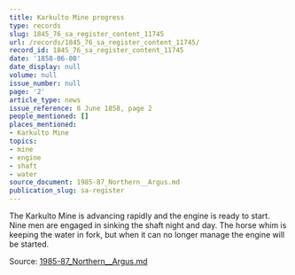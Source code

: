 ```yaml
---
title: Karkulto Mine progress
type: records
slug: 1845_76_sa_register_content_11745
url: /records/1845_76_sa_register_content_11745/
record_id: 1845_76_sa_register_content_11745
date: '1858-06-08'
date_display: null
volume: null
issue_number: null
page: '2'
article_type: news
issue_reference: 8 June 1858, page 2
people_mentioned: []
places_mentioned:
- Karkulto Mine
topics:
- mine
- engine
- shaft
- water
source_document: 1985-87_Northern__Argus.md
publication_slug: sa-register
---
```


The Karkulto Mine is advancing rapidly and the engine is ready to start.  Nine men are engaged in sinking the shaft night and day.  The horse whim is keeping the water in fork, but when it can no longer manage the engine will be started.

Source: [1985-87_Northern__Argus.md](/downloads/markdown/1985-87_Northern__Argus.md)
